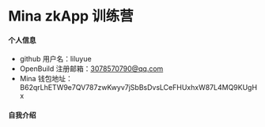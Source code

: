 # Mina zkApp 训练营


#### 个人信息

- github 用户名：liluyue
- OpenBuild 注册邮箱：3078570790@qq.com
- Mina 钱包地址：B62qrLhETW9e7QV787zwKwyv7jSbBsDvsLCeFHUxhxW87L4MQ9KUgHx

#### 自我介绍

